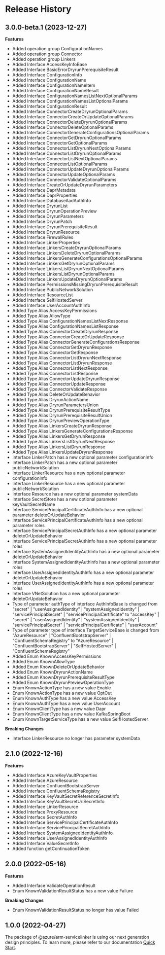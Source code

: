 # Release History
    
## 3.0.0-beta.1 (2023-12-27)
    
**Features**

  - Added operation group ConfigurationNames
  - Added operation group Connector
  - Added operation group Linkers
  - Added Interface AccessKeyInfoBase
  - Added Interface BasicErrorDryrunPrerequisiteResult
  - Added Interface ConfigurationInfo
  - Added Interface ConfigurationName
  - Added Interface ConfigurationNameItem
  - Added Interface ConfigurationNameResult
  - Added Interface ConfigurationNamesListNextOptionalParams
  - Added Interface ConfigurationNamesListOptionalParams
  - Added Interface ConfigurationResult
  - Added Interface ConnectorCreateDryrunOptionalParams
  - Added Interface ConnectorCreateOrUpdateOptionalParams
  - Added Interface ConnectorDeleteDryrunOptionalParams
  - Added Interface ConnectorDeleteOptionalParams
  - Added Interface ConnectorGenerateConfigurationsOptionalParams
  - Added Interface ConnectorGetDryrunOptionalParams
  - Added Interface ConnectorGetOptionalParams
  - Added Interface ConnectorListDryrunNextOptionalParams
  - Added Interface ConnectorListDryrunOptionalParams
  - Added Interface ConnectorListNextOptionalParams
  - Added Interface ConnectorListOptionalParams
  - Added Interface ConnectorUpdateDryrunOptionalParams
  - Added Interface ConnectorUpdateOptionalParams
  - Added Interface ConnectorValidateOptionalParams
  - Added Interface CreateOrUpdateDryrunParameters
  - Added Interface DaprMetadata
  - Added Interface DaprProperties
  - Added Interface DatabaseAadAuthInfo
  - Added Interface DryrunList
  - Added Interface DryrunOperationPreview
  - Added Interface DryrunParameters
  - Added Interface DryrunPatch
  - Added Interface DryrunPrerequisiteResult
  - Added Interface DryrunResource
  - Added Interface FirewallRules
  - Added Interface LinkerProperties
  - Added Interface LinkersCreateDryrunOptionalParams
  - Added Interface LinkersDeleteDryrunOptionalParams
  - Added Interface LinkersGenerateConfigurationsOptionalParams
  - Added Interface LinkersGetDryrunOptionalParams
  - Added Interface LinkersListDryrunNextOptionalParams
  - Added Interface LinkersListDryrunOptionalParams
  - Added Interface LinkersUpdateDryrunOptionalParams
  - Added Interface PermissionsMissingDryrunPrerequisiteResult
  - Added Interface PublicNetworkSolution
  - Added Interface ResourceList
  - Added Interface SelfHostedServer
  - Added Interface UserAccountAuthInfo
  - Added Type Alias AccessKeyPermissions
  - Added Type Alias AllowType
  - Added Type Alias ConfigurationNamesListNextResponse
  - Added Type Alias ConfigurationNamesListResponse
  - Added Type Alias ConnectorCreateDryrunResponse
  - Added Type Alias ConnectorCreateOrUpdateResponse
  - Added Type Alias ConnectorGenerateConfigurationsResponse
  - Added Type Alias ConnectorGetDryrunResponse
  - Added Type Alias ConnectorGetResponse
  - Added Type Alias ConnectorListDryrunNextResponse
  - Added Type Alias ConnectorListDryrunResponse
  - Added Type Alias ConnectorListNextResponse
  - Added Type Alias ConnectorListResponse
  - Added Type Alias ConnectorUpdateDryrunResponse
  - Added Type Alias ConnectorUpdateResponse
  - Added Type Alias ConnectorValidateResponse
  - Added Type Alias DeleteOrUpdateBehavior
  - Added Type Alias DryrunActionName
  - Added Type Alias DryrunParametersUnion
  - Added Type Alias DryrunPrerequisiteResultType
  - Added Type Alias DryrunPrerequisiteResultUnion
  - Added Type Alias DryrunPreviewOperationType
  - Added Type Alias LinkersCreateDryrunResponse
  - Added Type Alias LinkersGenerateConfigurationsResponse
  - Added Type Alias LinkersGetDryrunResponse
  - Added Type Alias LinkersListDryrunNextResponse
  - Added Type Alias LinkersListDryrunResponse
  - Added Type Alias LinkersUpdateDryrunResponse
  - Interface LinkerPatch has a new optional parameter configurationInfo
  - Interface LinkerPatch has a new optional parameter publicNetworkSolution
  - Interface LinkerResource has a new optional parameter configurationInfo
  - Interface LinkerResource has a new optional parameter publicNetworkSolution
  - Interface Resource has a new optional parameter systemData
  - Interface SecretStore has a new optional parameter keyVaultSecretName
  - Interface ServicePrincipalCertificateAuthInfo has a new optional parameter deleteOrUpdateBehavior
  - Interface ServicePrincipalCertificateAuthInfo has a new optional parameter roles
  - Interface ServicePrincipalSecretAuthInfo has a new optional parameter deleteOrUpdateBehavior
  - Interface ServicePrincipalSecretAuthInfo has a new optional parameter roles
  - Interface SystemAssignedIdentityAuthInfo has a new optional parameter deleteOrUpdateBehavior
  - Interface SystemAssignedIdentityAuthInfo has a new optional parameter roles
  - Interface UserAssignedIdentityAuthInfo has a new optional parameter deleteOrUpdateBehavior
  - Interface UserAssignedIdentityAuthInfo has a new optional parameter roles
  - Interface VNetSolution has a new optional parameter deleteOrUpdateBehavior
  - Type of parameter authType of interface AuthInfoBase is changed from "secret" | "userAssignedIdentity" | "systemAssignedIdentity" | "servicePrincipalSecret" | "servicePrincipalCertificate" to "accessKey" | "secret" | "userAssignedIdentity" | "systemAssignedIdentity" | "servicePrincipalSecret" | "servicePrincipalCertificate" | "userAccount"
  - Type of parameter type of interface TargetServiceBase is changed from "AzureResource" | "ConfluentBootstrapServer" | "ConfluentSchemaRegistry" to "AzureResource" | "ConfluentBootstrapServer" | "SelfHostedServer" | "ConfluentSchemaRegistry"
  - Added Enum KnownAccessKeyPermissions
  - Added Enum KnownAllowType
  - Added Enum KnownDeleteOrUpdateBehavior
  - Added Enum KnownDryrunActionName
  - Added Enum KnownDryrunPrerequisiteResultType
  - Added Enum KnownDryrunPreviewOperationType
  - Enum KnownActionType has a new value Enable
  - Enum KnownActionType has a new value OptOut
  - Enum KnownAuthType has a new value AccessKey
  - Enum KnownAuthType has a new value UserAccount
  - Enum KnownClientType has a new value Dapr
  - Enum KnownClientType has a new value KafkaSpringBoot
  - Enum KnownTargetServiceType has a new value SelfHostedServer

**Breaking Changes**

  - Interface LinkerResource no longer has parameter systemData
    
    
## 2.1.0 (2022-12-16)
    
**Features**

  - Added Interface AzureKeyVaultProperties
  - Added Interface AzureResource
  - Added Interface ConfluentBootstrapServer
  - Added Interface ConfluentSchemaRegistry
  - Added Interface KeyVaultSecretReferenceSecretInfo
  - Added Interface KeyVaultSecretUriSecretInfo
  - Added Interface LinkerResource
  - Added Interface ProxyResource
  - Added Interface SecretAuthInfo
  - Added Interface ServicePrincipalCertificateAuthInfo
  - Added Interface ServicePrincipalSecretAuthInfo
  - Added Interface SystemAssignedIdentityAuthInfo
  - Added Interface UserAssignedIdentityAuthInfo
  - Added Interface ValueSecretInfo
  - Added function getContinuationToken
    
    
## 2.0.0 (2022-05-16)
    
**Features**

  - Added Interface ValidateOperationResult
  - Enum KnownValidationResultStatus has a new value Failure

**Breaking Changes**

  - Enum KnownValidationResultStatus no longer has value Failed
    
    
## 1.0.0 (2022-04-27)

The package of @azure/arm-servicelinker is using our next generation design principles. To learn more, please refer to our documentation [Quick Start](https://aka.ms/js-track2-quickstart).
